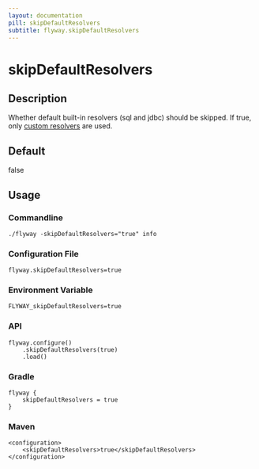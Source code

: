 ```yaml
---
layout: documentation
pill: skipDefaultResolvers
subtitle: flyway.skipDefaultResolvers
---
```


# skipDefaultResolvers

## Description
Whether default built-in resolvers (sql and jdbc) should be skipped. If true, only [custom resolvers](/documentation/configuration/resolvers) are used.

## Default
false

## Usage

### Commandline
```
./flyway -skipDefaultResolvers="true" info
```

### Configuration File
```
flyway.skipDefaultResolvers=true
```

### Environment Variable
```
FLYWAY_skipDefaultResolvers=true
```

### API
```
flyway.configure()
    .skipDefaultResolvers(true)
    .load()
```

### Gradle
```
flyway {
    skipDefaultResolvers = true
}
```

### Maven
```
<configuration>
    <skipDefaultResolvers>true</skipDefaultResolvers>
</configuration>
```